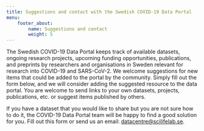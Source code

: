 ```yaml
---
title: Suggestions and contact with the Swedish COVID-19 Data Portal
menu:
    footer_about:
        name: Suggestions and contact
        weight: 5
---
```


The Swedish COVID-19 Data Portal keeps track of available datasets, ongoing research projects, upcoming funding opportunities, publications, and preprints by researchers and organisations in Sweden relevant for research into COVID-19 and SARS-CoV-2. We welcome suggestions for new items that could be added to the portal by the community. Simply fill out the form below, and we will consider adding the suggested resource to the data portal. You are welcome to send links to your own datasets, projects, publications, etc. or suggest items published by others.

If you have a dataset that you would like to share but you are not sure how to do it, the COVID-19 Data Portal team will be happy to find a good solution for you. Fill out this form or send us an email: [datacentre@scilifelab.se](mailto:datacentre@scilifelab.se).
